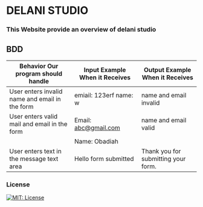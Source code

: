 # DELANI STUDIO
### This Website provide an overview of delani studio







## BDD
| Behavior Our program should handle             | Input Example When it Receives | Output Example When it Receives     |
|------------------------------------------------|--------------------------------|-------------------------------------|
| User enters invalid name and email in the form | emiail: 123erf name: w         | name and email invalid              |
| User enters valid mail and email in the form   | Email: abc@gmail.com           | name and email valid                |
                                                 | Name: Obadiah                  |
| User enters text in the message text area      | Hello form submitted           | Thank you for submitting your form. |


### License

[![MIT: License](https://img.shields.io/badge/License-MIT-yellow.svg)](https://opensource.org/licenses/MIT)